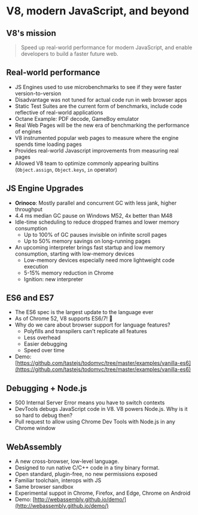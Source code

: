 # V8, modern JavaScript, and beyond
## V8's mission
> Speed up real-world performance for modern JavaScript, and enable developers to build a faster future web.

## Real-world performance
- JS Engines used to use microbenchmarks to see if they were faster version-to-version
- Disadvantage was not tuned for actual code run in web browser apps
- Static Test Suites are the current form of benchmarks, include code reflective of real-world applications
- Octane Example: PDF decode, GameBoy emulator
- Real Web Pages will be the new era of benchmarking the performance of engines
- V8 instrumented popular web pages to measure where the engine spends time loading pages
- Provides real-world Javascript improvements from measuring real pages
- Allowed V8 team to optimize commonly appearing builtins (`Object.assign`, `Object.keys`, `in` operator)

## JS Engine Upgrades
- **Orinoco**: Mostly parallel and concurrent GC with less jank, higher throughput
- 4.4 ms median GC pause on Windows M52, 4x better than M48
- Idle-time scheduling to reduce dropped frames and lower memory consumption
  * Up to 100% of GC pauses invisible on infinite scroll pages
  * Up to 50% memory savings on long-running pages
- An upcoming interpreter brings fast startup and low memory consumption, starting with low-memory devices
  * Low-memory devices especially need more lightweight code execution
  * 5-15% memory reduction in Chrome
  * Ignition: new interpreter

## ES6 and ES7
- The ES6 spec is the largest update to the language ever
- As of Chrome 52, V8 supports ES6/7! 🎉
- Why do we care about browser support for language features?
  * Polyfills and transpilers can't replicate all features
  * Less overhead
  * Easier debugging
  * Speed over time
- Demo: [https://github.com/tastejs/todomvc/tree/master/examples/vanilla-es6](https://github.com/tastejs/todomvc/tree/master/examples/vanilla-es6)

## Debugging + Node.js
- 500 Internal Server Error means you have to switch contexts
- DevTools debugs JavaScript code in V8. V8 powers Node.js. Why is it so hard to debug then?
- Pull request to allow using Chrome Dev Tools with Node.js in any Chrome window

## WebAssembly
- A new cross-browser, low-level language.
- Designed to run native C/C++ code in a tiny binary format.
- Open standard, plugin-free, no new permissions exposed
- Familiar toolchain, interops with JS
- Same browser sandbox
- Experimental suppot in Chrome, Firefox, and Edge, Chrome on Android
- Demo: [http://webassembly.github.io/demo/](http://webassembly.github.io/demo/)